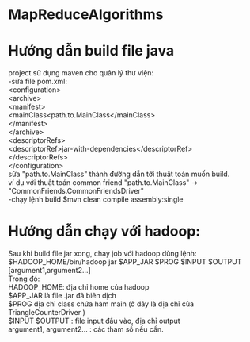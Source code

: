 # MapReduceAlgorithms

# Hướng dẫn build file java
project sử dụng maven cho quản lý thư viện:  
-sửa file pom.xml:  
&lt;configuration&gt;  
	&lt;archive&gt;  
		&lt;manifest&gt;  
			&lt;mainClass&lt;path.to.MainClass&lt;/mainClass&gt;  
		&lt;/manifest&gt;  
	&lt;/archive&gt;  
	&lt;descriptorRefs&gt;  
		&lt;descriptorRef>jar-with-dependencies&lt;/descriptorRef&gt;  
	&lt;/descriptorRefs&gt;  
&lt;/configuration&gt;    
sửa "path.to.MainClass" thành đường dẫn tới thuật toán muốn build.    
ví dụ với thuật toán common friend "path.to.MainClass" -> "CommonFriends.CommonFriendsDriver"  
-chạy lệnh build  $mvn clean compile assembly:single
# Hướng dẫn chạy với hadoop:
Sau khi build file jar xong, chạy job với hadoop dùng lệnh:  
$HADOOP_HOME/bin/hadoop jar $APP_JAR $PROG $INPUT $OUTPUT [argument1,argument2…]  
Trong đó:  
HADOOP_HOME: địa chỉ home của hadoop  
$APP_JAR là file .jar đã biên dịch  
$PROG địa chỉ class chứa hàm main (ở đây là địa chỉ của TriangleCounterDriver )  
$INPUT $OUTPUT : file input đầu vào, địa chỉ output  
argument1, argument2… : các tham số nếu cần.  
